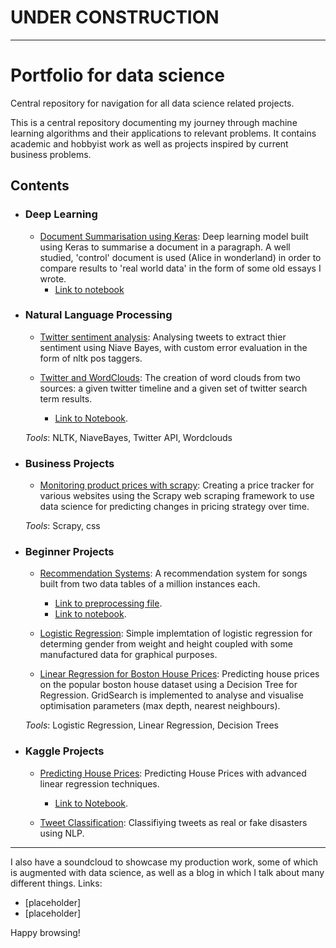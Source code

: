 
# UNDER CONSTRUCTION
---
# Portfolio for data science
Central repository for navigation for all data science related projects.

This is a central repository documenting my journey through machine learning algorithms and their applications to relevant problems. It contains academic and hobbyist work as well as projects inspired by current business problems.

## Contents
- ### Deep Learning 
    - [Document Summarisation using Keras](https://github.com/MrFlygerian/NLP-Document-Summary): Deep learning model built using Keras to summarise a document in a paragraph. A well studied, 'control' document is used (Alice in wonderland) in order to compare results to 'real world data' in the form of some old essays I wrote.
        - [Link to notebook](https://github.com/MrFlygerian/NLP-Document-Summary/blob/master/Document_Summariser_(control).ipynb)
    
- ### Natural Language Processing
     - [Twitter sentiment analysis](https://github.com/MrFlygerian/TwitterSentimentAnalysis): Analysing tweets to extract thier sentiment using Niave Bayes, with custom error evaluation in the form of nltk pos taggers.
     
     - [Twitter and WordClouds](https://github.com/MrFlygerian/WordClouds): The creation of word clouds from two sources: a given twitter timeline and a given set of twitter search term results.
        - [Link to Notebook](https://github.com/MrFlygerian/WordClouds/blob/master/WordClouds.ipynb).

    _Tools_: NLTK, NiaveBayes, Twitter API, Wordclouds

     
- ### Business Projects
     - [Monitoring product prices with scrapy](https://github.com/MrFlygerian/PriceTracker): Creating a price tracker for various websites using the Scrapy web scraping framework to use data science for predicting changes in pricing strategy over time.
     
     _Tools_: Scrapy, css


- ### Beginner Projects
   - [Recommendation Systems](https://github.com/MrFlygerian/MusicRecommender): A recommendation system for songs built from two data tables of a million instances each.
      - [Link to preprocessing file](https://github.com/MrFlygerian/MusicRecommender/blob/master/MusicDataPreprocessing.py).
      - [Link to notebook](https://github.com/MrFlygerian/MusicRecommender/blob/master/Recommenders.ipynb).
    
    - [Logistic Regression](https://github.com/MrFlygerian/LogisticRegression): Simple implemtation of logistic regression for determing gender from weight and height coupled with some manufactured data for graphical purposes.
    
    - [Linear Regression for Boston House Prices](https://github.com/MrFlygerian/BostonHousePrediction): Predicting house prices on the popular boston house dataset using a Decision Tree for Regression. GridSearch is implemented to analyse and visualise optimisation parameters (max depth, nearest neighbours).  
   
   _Tools_: Logistic Regression, Linear Regression, Decision Trees 
   

- ### Kaggle Projects
    - [Predicting House Prices](https://github.com/MrFlygerian/Predicting-House-Price): Predicting House Prices with advanced linear regression techniques.
      - [Link to Notebook](https://github.com/MrFlygerian/Predicting-House-Price/blob/master/Kaggle%20comp%20Notebook.ipynb).
      
    - [Tweet Classification](https://github.com/MrFlygerian/Tweet-classification): Classifiying tweets as real or fake disasters using NLP. 

---

I also have a soundcloud to showcase my production work, some of which is augmented with data science, as well as a blog in which I talk about many different things. Links:
- [placeholder]
- [placeholder]

Happy browsing!
